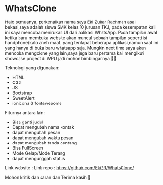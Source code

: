 # WhatsClone
Halo semuanya, perkenalkan nama saya Eki Zulfar Rachman asal bekasi,saya adalah siswa SMK kelas 10 jurusan TKJ, pada kesempatan kali ini saya mencoba menirukan UI dari aplikasi WhatsApp. Pada tampilan awal ketika baru membuka website akan muncul sebuah tampilan seperti isi handphone(kalo aneh maaf) yang terdapat beberapa aplikasi,namun saat ini yang hanya di buka baru whatsapp saja. Mungkin next time saya akan mencoba mengclone yang lain,saya juga baru pertama kali mengikuti showcase project di WPU jadi mohon bimbingannya 🙏🏻

Teknologi yang digunakan: 
- HTML
- CSS
- JS
- Bootstrap
- SweetAlert
- ionicons & fontawesome

Fiturnya antara lain:
- Bisa ganti judul
- Dapat mengubah nama kontak
- dapat mengubah pesan
- dapat mengubah waktu pesan
- dapat mengubah tanda centang
- Bisa FullScreen
- Mode Gelap/Mode Terang
- dapat mengunggah status

Link website : 
Link repo : https://github.com/EkiZR/WhatsClone/

Mohon kritik dan saran dan Terima kasih 🙏

